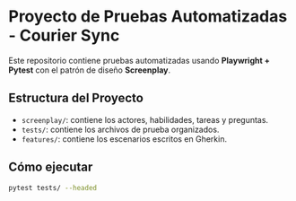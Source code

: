 # Proyecto de Pruebas Automatizadas - Courier Sync

Este repositorio contiene pruebas automatizadas usando **Playwright + Pytest** con el patrón de diseño **Screenplay**.

## Estructura del Proyecto

- `screenplay/`: contiene los actores, habilidades, tareas y preguntas.
- `tests/`: contiene los archivos de prueba organizados.
- `features/`: contiene los escenarios escritos en Gherkin.

## Cómo ejecutar

```bash
pytest tests/ --headed
